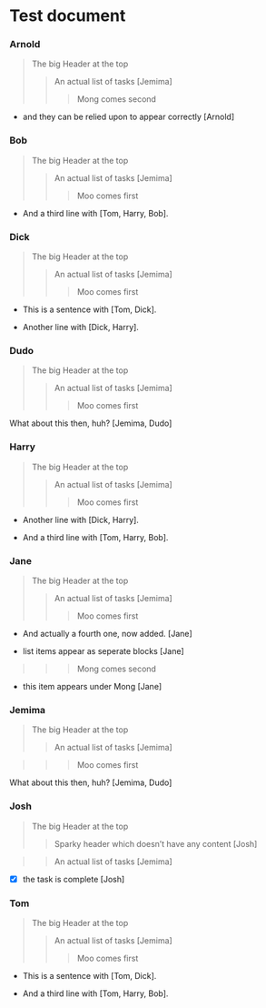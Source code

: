 # Test document


### Arnold

> The big Header at the top
>> An actual list of tasks [Jemima]
>>> Mong comes second

-   and they can be relied upon to appear correctly \[Arnold\]

### Bob

> The big Header at the top
>> An actual list of tasks [Jemima]
>>> Moo comes first

-   And a third line with \[Tom, Harry, Bob\].

### Dick

> The big Header at the top
>> An actual list of tasks [Jemima]
>>> Moo comes first

-   This is a sentence with \[Tom, Dick\].

-   Another line with \[Dick, Harry\].

### Dudo

> The big Header at the top
>> An actual list of tasks [Jemima]
>>> Moo comes first

What about this then, huh? \[Jemima, Dudo\]

### Harry

> The big Header at the top
>> An actual list of tasks [Jemima]
>>> Moo comes first

-   Another line with \[Dick, Harry\].

-   And a third line with \[Tom, Harry, Bob\].

### Jane

> The big Header at the top
>> An actual list of tasks [Jemima]
>>> Moo comes first

-   And actually a fourth one, now added. \[Jane\]

-   list items appear as seperate blocks \[Jane\]

>>> Mong comes second

-   this item appears under Mong \[Jane\]

### Jemima

> The big Header at the top
>> An actual list of tasks [Jemima]

>>> Moo comes first

What about this then, huh? \[Jemima, Dudo\]

### Josh

> The big Header at the top
>> Sparky header which doesn’t have any content [Josh]

>> An actual list of tasks [Jemima]

-   ☒ the task is complete \[Josh\]

### Tom

> The big Header at the top
>> An actual list of tasks [Jemima]
>>> Moo comes first

-   This is a sentence with \[Tom, Dick\].

-   And a third line with \[Tom, Harry, Bob\].
